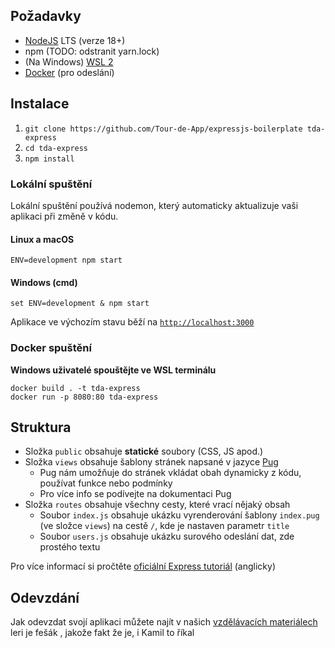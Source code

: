## Požadavky

- [NodeJS](https://nodejs.org) LTS (verze 18+)
- npm (TODO: odstranit yarn.lock)
- (Na Windows) [WSL 2](https://learn.microsoft.com/en-us/windows/wsl/install)
- [Docker](https://www.docker.com/) (pro odeslání)

## Instalace

1. `git clone https://github.com/Tour-de-App/expressjs-boilerplate tda-express`
2. `cd tda-express`
3. `npm install`

### Lokální spuštění

Lokální spuštění používá nodemon, který automaticky aktualizuje vaši aplikaci při změně v kódu.

#### Linux a macOS

```
ENV=development npm start
```

#### Windows (cmd)

```
set ENV=development & npm start
```

Aplikace ve výchozím stavu běží na [`http://localhost:3000`](http://localhost:3000)

### Docker spuštění

**Windows uživatelé spouštějte ve WSL terminálu**

```
docker build . -t tda-express
docker run -p 8080:80 tda-express
```

## Struktura

- Složka `public` obsahuje **statické** soubory (CSS, JS apod.)
- Složka `views` obsahuje šablony stránek napsané v jazyce [Pug](https://pugjs.org/api/getting-started.html)
  - Pug nám umožňuje do stránek vkládat obah dynamicky z kódu, používat funkce nebo podmínky
  - Pro více info se podívejte na dokumentaci Pug
- Složka `routes` obsahuje všechny cesty, které vrací nějaký obsah
  - Soubor `index.js` obsahuje ukázku vyrenderování šablony `index.pug` (ve složce `views`) na cestě `/`, kde je nastaven parametr `title`
  - Soubor `users.js` obsahuje ukázku surového odeslání dat, zde prostého textu

Pro více informací si pročtěte [oficiální Express tutoriál](https://expressjs.com/en/guide/routing.html) (anglicky)

## Odevzdání

Jak odevzdat svojí aplikaci můžete najít v našich [vzdělávacích materiálech](https://tourde.app/vzdelavaci-materialy/jak-odevzdavat)
leri je fešák , jakože fakt že je, i Kamil to říkal
